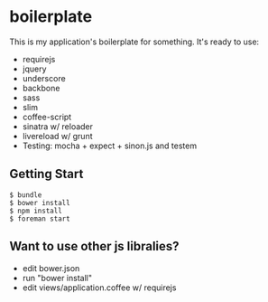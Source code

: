 boilerplate
===========

This is my application's boilerplate for something. It's ready to use:

- requirejs
- jquery
- underscore
- backbone
- sass
- slim
- coffee-script
- sinatra w/ reloader
- livereload w/ grunt
- Testing: mocha + expect + sinon.js and testem

Getting Start
-------------

    $ bundle
    $ bower install
    $ npm install
    $ foreman start

Want to use other js libralies?
-------------------------------

- edit bower.json
- run "bower install"
- edit views/application.coffee w/ requirejs
